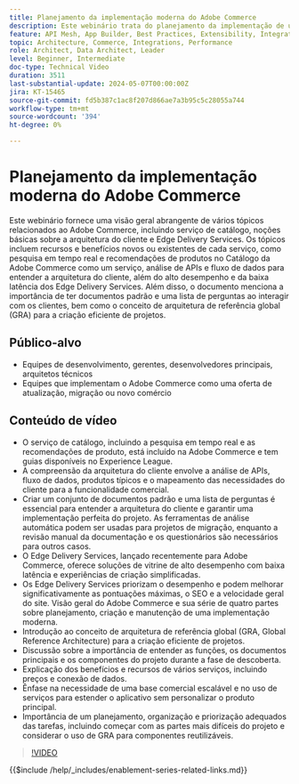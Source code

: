 ```yaml
---
title: Planejamento da implementação moderna do Adobe Commerce
description: Este webinário trata do planejamento da implementação de um sistema de comércio moderno, especificamente o Adobe Commerce, e inclui discussões sobre a fase de descoberta, serviços, arquitetura de referência global, práticas de desenvolvimento front-end e práticas recomendadas.
feature: API Mesh, App Builder, Best Practices, Extensibility, Integration
topic: Architecture, Commerce, Integrations, Performance
role: Architect, Data Architect, Leader
level: Beginner, Intermediate
doc-type: Technical Video
duration: 3511
last-substantial-update: 2024-05-07T00:00:00Z
jira: KT-15465
source-git-commit: fd5b387c1ac8f207d866ae7a3b95c5c28055a744
workflow-type: tm+mt
source-wordcount: '394'
ht-degree: 0%

---
```


# Planejamento da implementação moderna do Adobe Commerce

Este webinário fornece uma visão geral abrangente de vários tópicos relacionados ao Adobe Commerce, incluindo serviço de catálogo, noções básicas sobre a arquitetura do cliente e Edge Delivery Services. &#x200B;Os tópicos incluem recursos e benefícios novos ou existentes de cada serviço, como pesquisa em tempo real e recomendações de produtos no Catálogo da Adobe Commerce como um serviço, análise de APIs e fluxo de dados para entender a arquitetura do cliente, além do alto desempenho e da baixa latência dos Edge Delivery Services. Além disso, o documento menciona a importância de ter documentos padrão e uma lista de perguntas ao interagir com os clientes, bem como o conceito de arquitetura de referência global (GRA) para a criação eficiente de projetos.

## Público-alvo

* Equipes de desenvolvimento, gerentes, desenvolvedores principais, arquitetos técnicos
* Equipes que implementam o Adobe Commerce como uma oferta de atualização, migração ou novo comércio

## Conteúdo de vídeo

* O serviço de catálogo, incluindo a pesquisa em tempo real e as recomendações de produto, está incluído na Adobe Commerce e tem guias disponíveis no Experience League.
* A compreensão da arquitetura do cliente envolve a análise de APIs, fluxo de dados, produtos típicos e o mapeamento das necessidades do cliente para a funcionalidade comercial.
* Criar um conjunto de documentos padrão e uma lista de perguntas é essencial para entender a arquitetura do cliente e garantir uma implementação perfeita do projeto.
As ferramentas de análise automática podem ser usadas para projetos de migração, enquanto a revisão manual da documentação e os questionários são necessários para outros casos.
* O Edge Delivery Services, lançado recentemente para Adobe Commerce, oferece soluções de vitrine de alto desempenho com baixa latência e experiências de criação simplificadas.
* Os Edge Delivery Services priorizam o desempenho e podem melhorar significativamente as pontuações máximas, o SEO e a velocidade geral do site.
Visão geral do Adobe Commerce e sua série de quatro partes sobre planejamento, criação e manutenção de uma implementação moderna.
* Introdução ao conceito de arquitetura de referência global (GRA, Global Reference Architecture) para a criação eficiente de projetos.
* Discussão sobre a importância de entender as funções, os documentos principais e os componentes do projeto durante a fase de descoberta.
* Explicação dos benefícios e recursos de vários serviços, incluindo preços e conexão de dados.
* Ênfase na necessidade de uma base comercial escalável e no uso de serviços para estender o aplicativo sem personalizar o produto principal.
* Importância de um planejamento, organização e priorização adequados das tarefas, incluindo começar com as partes mais difíceis do projeto e considerar o uso de GRA para componentes reutilizáveis.

>[!VIDEO](https://video.tv.adobe.com/v/3428987?learn=on)

{{$include /help/_includes/enablement-series-related-links.md}}
